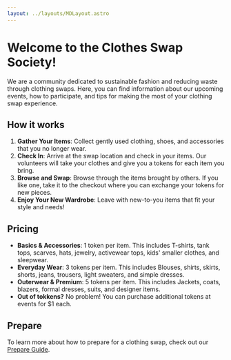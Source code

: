 ```yaml
---
layout: ../layouts/MDLayout.astro
---
```


# Welcome to the Clothes Swap Society!

We are a community dedicated to sustainable fashion and reducing waste through clothing swaps. Here, you can find information about our upcoming events, how to participate, and tips for making the most of your clothing swap experience.

## How it works

1. **Gather Your Items**: Collect gently used clothing, shoes, and accessories that you no longer wear.
2. **Check In**: Arrive at the swap location and check in your items. Our volunteers will take your clothes and give you a tokens for each item you bring.
3. **Browse and Swap**: Browse through the items brought by others. If you like one, take it to the checkout where you can exchange your tokens for new pieces.
4. **Enjoy Your New Wardrobe**: Leave with new-to-you items that fit your style and needs!

## Pricing

- **Basics & Accessories**: 1 token per item. This includes T-shirts, tank tops, scarves, hats, jewelry, activewear tops, kids' smaller clothes, and sleepwear.
- **Everyday Wear**: 3 tokens per item. This includes Blouses, shirts, skirts, shorts, jeans, trousers, light sweaters, and simple dresses.
- **Outerwear & Premium**: 5 tokens per item. This includes Jackets, coats, blazers, formal dresses, suits, and designer items.
- **Out of tokkens?** No problem! You can purchase additional tokens at events for $1 each.

## Prepare

To learn more about how to prepare for a clothing swap, check out our [Prepare Guide](/clothingswaps/prepare).

<style>
  main * {
    margin-bottom: 1rem;
  }
</style>
